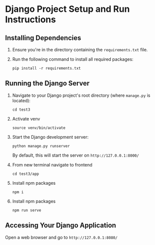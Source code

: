 # Django Project Setup and Run Instructions

## Installing Dependencies

1. Ensure you're in the directory containing the `requirements.txt` file.
2. Run the following command to install all required packages:

   ```
   pip install -r requirements.txt
   ```

## Running the Django Server

1. Navigate to your Django project's root directory (where `manage.py` is located):

   ```
   cd test3
   ```

2. Activate venv

   ```
   source venv/bin/activate
   ```

3. Start the Django development server:

   ```
   python manage.py runserver
   ```

   By default, this will start the server on `http://127.0.0.1:8000/`

4. From new terminal navigate to frontend

   ```
   cd test3/app
   ```

5. Install npm packages

   ```
   npm i
   ```

6. Install npm packages

   ```
   npm run serve
   ```

## Accessing Your Django Application

Open a web browser and go to `http://127.0.0.1:8080/`
